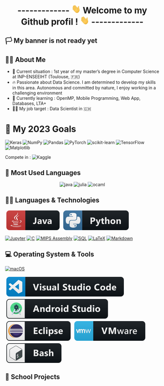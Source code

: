 <div align="center">
<h1> 
  -------------
<img src="https://raw.githubusercontent.com/pwu-dev/pwu-dev/master/wave.gif" width="30px" height="30px" /> 
   Welcome to my Github profil ! 
<img src="https://raw.githubusercontent.com/pwu-dev/pwu-dev/master/wave.gif" width="30px" height="30px" />
  -------------
</h1> 
</div>

## 🏳️ My banner is not ready yet


## 👨‍🎓 About Me
- 🏫 Current situation : 1st year of my master’s degree in Computer Science at INP-ENSEEIHT (Toulouse, 🇫🇷)
- 🔥 Passionate about Data Science. I am determined to develop my skills in this area. Autonomous and committed by nature, I enjoy working in a challenging environment
- 📖 Currently learning : OpenMP, Mobile Programming, Web App, Databases, LTA+
- 👨‍💼 My job target : Data Scientist in 🇨🇭 

# 🎯 My 2023 Goals 

![Keras](https://img.shields.io/badge/Keras-%23D00000.svg?style=for-the-badge&logo=Keras&logoColor=white)
![NumPy](https://img.shields.io/badge/numpy-%23013243.svg?style=for-the-badge&logo=numpy&logoColor=white)
![Pandas](https://img.shields.io/badge/pandas-%23150458.svg?style=for-the-badge&logo=pandas&logoColor=white)
![PyTorch](https://img.shields.io/badge/PyTorch-%23EE4C2C.svg?style=for-the-badge&logo=PyTorch&logoColor=white)
![scikit-learn](https://img.shields.io/badge/scikit--learn-%23F7931E.svg?style=for-the-badge&logo=scikit-learn&logoColor=white)
![TensorFlow](https://img.shields.io/badge/TensorFlow-%23FF6F00.svg?style=for-the-badge&logo=TensorFlow&logoColor=white)
![Matplotlib](https://img.shields.io/badge/Matplotlib-%23ffffff.svg?style=for-the-badge&logo=Matplotlib&logoColor=black)

Compete in : ![Kaggle](https://img.shields.io/badge/Kaggle-035a7d?style=for-the-badge&logo=kaggle&logoColor=white)

<!-- 
-  manque Seaborn
-->

## 💯 Most Used Languages
<p align="center">
      <img src="https://www.vectorlogo.zone/logos/java/java-ar21.svg" alt="java" width="130" height="70"/> 
      <img src="https://www.vectorlogo.zone/logos/julialang/julialang-ar21.svg" alt="julia" width="140" height="80"/>
      <img src="https://www.vectorlogo.zone/logos/ocaml/ocaml-ar21.svg" alt="ocaml" width="130" height="80"/>
</p>

## 👨‍💻 Languages & Technologies

<p align="left">
  <img src="https://raw.githubusercontent.com/pwu-dev/pwu-dev/master/svg/java.svg" alt="java" style="vertical-align:top; margin:4px">
  <img src="https://raw.githubusercontent.com/pwu-dev/pwu-dev/master/svg/python.svg" alt="python" style="vertical-align:top; margin:4px">
</p>

  <p>
      <a href="#"><img alt="Jupyter" src="https://img.shields.io/badge/Jupyter-F37626.svg?logo=Jupyter&logoColor=white"></a>
      <a href="https://github.com/search?q=user%3ADenverCoder1+language%3Ac"><img alt="C" src="https://custom-icon-badges.demolab.com/badge/C-03599C.svg?logo=c-in-hexagon&logoColor=white"></a>
      <a href="https://github.com/search?q=user%3ADenverCoder1+language%3Aassembly"><img alt="MIPS Assembly" src="https://custom-icon-badges.demolab.com/badge/Assembly-525252.svg?logo=asm-hex&logoColor=white"></a>
      <a href="https://github.com/search?q=user%3ADenverCoder1+language%3Asql"><img alt="SQL" src="https://custom-icon-badges.demolab.com/badge/SQL-025E8C.svg?logo=database&logoColor=white"></a>
      <a href="https://github.com/search?q=user%3ADenverCoder1+language%3Atex"><img alt="LaTeX" src="https://img.shields.io/badge/LaTeX-008080.svg?logo=LaTeX&logoColor=white"></a>
      <a href="https://github.com/search?q=user%3ADenverCoder1+language%3Amarkdown"><img alt="Markdown" src="https://img.shields.io/badge/Markdown-000000.svg?logo=markdown&logoColor=white"></a>

  </p>

<!-- 
- manque Matlab
-->

## 💻 Operating System & Tools

[![macOS](https://img.shields.io/badge/macOS-Monterey-292e33?style=flat-square&logo=apple&logoColor=ffffff)](https://www.apple.com/macos/mojave/)
<p align="left">
  <img src="https://raw.githubusercontent.com/pwu-dev/pwu-dev/master/svg/vscode.svg" alt="vscode" style="vertical-align:top; margin:4px">
  <img src="https://raw.githubusercontent.com/pwu-dev/pwu-dev/master/svg/android_studio.svg" alt="androidstudio" style="vertical-align:top; margin:4px">
  <img src="https://raw.githubusercontent.com/pwu-dev/pwu-dev/master/svg/eclipse.svg" alt="eclipse" style="vertical-align:top; margin:4px">
  <img src="https://raw.githubusercontent.com/pwu-dev/pwu-dev/master/svg/vmware.svg" alt="vmware" style="vertical-align:top; margin:4px">
  <img src="https://raw.githubusercontent.com/pwu-dev/pwu-dev/master/svg/bash.svg" alt="bash" style="vertical-align:top; margin:4px">
</p>

<!-- 
- manque Linux
- GPLK (solver)
-->

## 🎒 School Projects 



